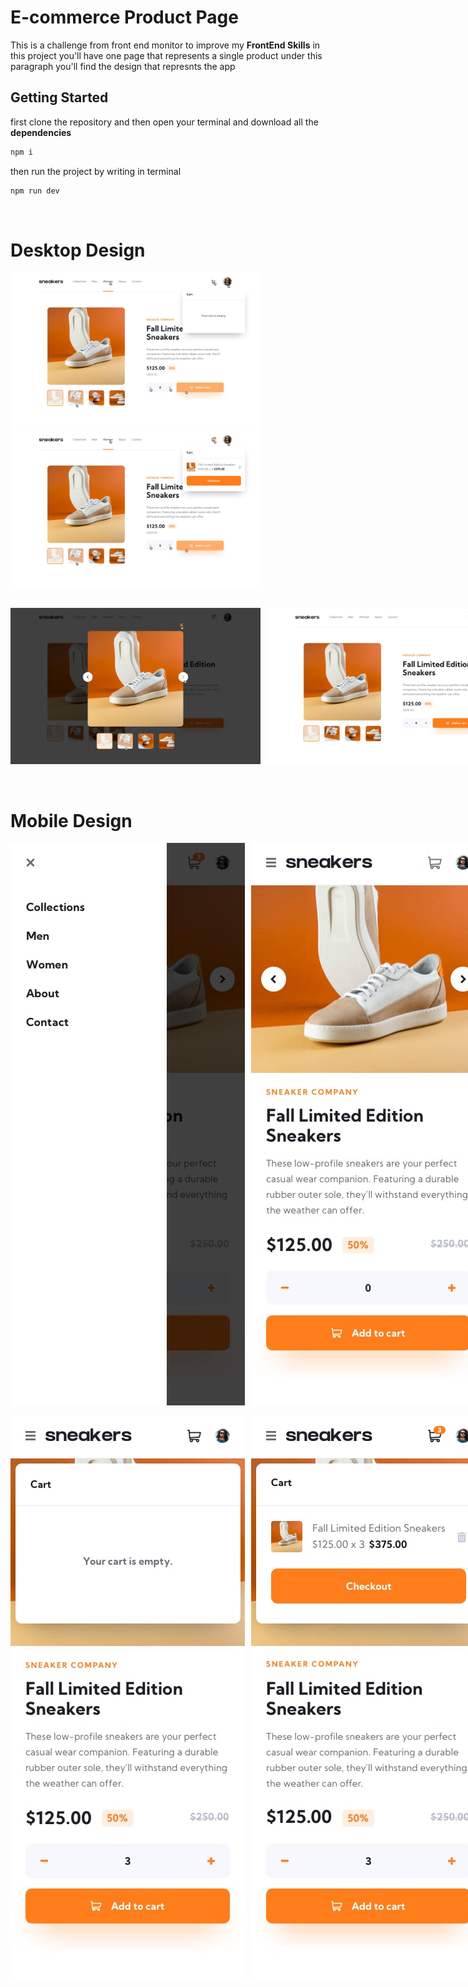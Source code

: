 # E-commerce Product Page

This is a challenge from front end monitor to improve my <b>FrontEnd Skills</b>
in this project you'll have one page that represents a single product
under this paragraph you'll find the design that represnts the app

## Getting Started

first clone the repository and then open your terminal and download all the <b>dependencies</b>

```javascript
npm i
```

then run the project by writing in terminal

```javascript
npm run dev
```

<br>

# Desktop Design

<p float="left">
<img src="active-states-basket-empty.jpg" width="400px">
<img src="active-states-basket-filled.jpg" width="400px">
</p>
<br>
<div style="display:flex;gap:10px">
<img src="active-states-lightbox.jpg" width="400px">
<img src="desktop-design.jpg" width="400px">
</div>
<br><br>

# Mobile Design

<div style="display:flex;gap:10px">
<img src="mobile-menu.jpg" width="400px">
<img src="mobile-design.jpg" width="400px">
</div>
<br>
<div style="display:flex;gap:10px">
<img src="mobile-design-basket-empty.jpg" width="400px">
<img src="mobile-design-basket-filled.jpg" width="400px">
</div>

